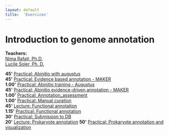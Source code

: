 ```yaml
---
layout: default
title:  'Exercices'
---
```


# Introduction to genome annotation

**Teachers:**  
[Nima Rafati, Ph.D.](http://nbis.se/about/staff/nima-rafati/)  
[Lucile Soler, Ph. D.](http://nbis.se/about/staff/lucile-soler/) 



 
**45'** [Practical: Abinitio with augustus](labs/augustus)  
**45'** [Practical: Evidence based annotation - MAKER](labs/maker_evidence)  
**1.00'** [Practical: Abinitio training - Augustus](labs/augustus_training)  
**45'** [Practical: Abinitio evidence-driven annotation - MAKER](labs/maker_abinitio_evidence_driven)  
**1.00'** [Practical: Annotation_assessment](labs/annotation_assessment)  
**1.00'** [Practical: Manual curation](labs/manual_curation)  
**45'** [Lecture: Functional annotation]()   
**1.15'** [Practical: Functional annotation](labs/functional_annotation)  
**30'** [Practical: Submission to DB](labs/submission)  
**20'** [Lecture: Prokaryote annotation]()
**50'** [Practical: Prokaryote annotation and visualization](labs/prokaryote_annotation)  




